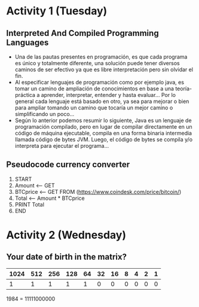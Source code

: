 # Activity 1 (Tuesday)

## **Interpreted And Compiled Programming Languages**

- Una de las pautas presentes en programación, es que cada programa es único y totalmente diferente, una solución puede tener diversos caminos de ser efectivo ya que es libre interpretación pero sin olvidar el fin. 
- Al especificar lenguajes de programación como por ejemplo java, es tomar un camino de ampliación de conocimientos en base a una teoría-práctica a aprender, interpretar, entender y hasta evaluar... Por lo general cada lenguaje está basado en otro, ya sea para mejorar o bien para ampliar tomando un camino que tocaría un mejor camino o simplificando un poco... 
- Según lo anterior podemos resumir lo siguiente, Java es un lenguaje de programación compilado, pero en lugar de compilar directamente en un código de máquina ejecutable, compila en una forma binaria intermedia llamada código de bytes JVM. Luego, el código de bytes se compila y/o interpreta para ejecutar el programa...


## Pseudocode currency converter

  1. START
  2. Amount <-- GET
  3. BTCprice <-- GET FROM (https://www.coindesk.com/price/bitcoin/)
  4. Total <-- Amount * BTCprice
  5. PRINT Total
  9. END

# Activity 2 (Wednesday)

## Your date of birth in the matrix?

| 1024 | 512  | 256  | 128  |  64  |  32  |  16  |  8   |  4   |  2   |  1   |
| ---- | ---- | ---- | ---- | ---- | ---- | ---- | ---- | ---- | ---- | ---- |
|  1   |  1   |  1   |  1   |  1   |  0   |  0   |  0   |  0   |  0   |  0   |

1984 = 11111000000

